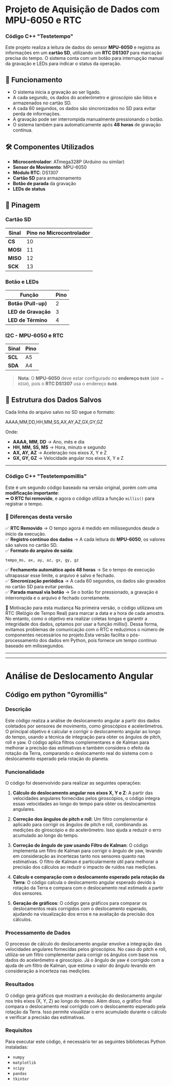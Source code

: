 # Projeto de Aquisição de Dados com MPU-6050 e RTC

### Código C++ "Testetempo"

Este projeto realiza a leitura de dados do sensor **MPU-6050** e registra as informações em um **cartão SD**, utilizando um **RTC DS1307** para marcação precisa do tempo. O sistema conta com um botão para interrupção manual da gravação e LEDs para indicar o status da operação.

## 🚀 **Funcionamento**
- O sistema inicia a gravação ao ser ligado.
- A cada segundo, os dados do acelerômetro e giroscópio são lidos e armazenados no cartão SD.
- A cada 60 segundos, os dados são sincronizados no SD para evitar perda de informações.
- A gravação pode ser interrompida manualmente pressionando o botão.
- O sistema também para automaticamente após **48 horas** de gravação contínua.

## 🛠 **Componentes Utilizados**
- **Microcontrolador**: ATmega328P (Arduino ou similar)
- **Sensor de Movimento**: MPU-6050
- **Módulo RTC**: DS1307
- **Cartão SD** para armazenamento
- **Botão de parada** da gravação
- **LEDs de status**

## 🔌 **Pinagem**
### **Cartão SD**
| Sinal  | Pino no Microcontrolador |
|--------|-------------------------|
| **CS**  | 10 |
| **MOSI** | 11 |
| **MISO** | 12 |
| **SCK**  | 13 |

### **Botão e LEDs**
| Função  | Pino |
|---------|------|
| **Botão (Pull-up)** | 2 |
| **LED de Gravação** | 3 |
| **LED de Término** | 4 |

### **I2C - MPU-6050 e RTC**
| Sinal | Pino |
|-------|------|
| **SCL** | A5 |
| **SDA** | A4 |

> **Nota**: O **MPU-6050** deve estar configurado no **endereço `0x69`** (`AD0 = HIGH`), pois o **RTC DS1307** usa o endereço **`0x68`**.

## 📂 **Estrutura dos Dados Salvos**
Cada linha do arquivo salvo no SD segue o formato:

AAAA,MM,DD,HH,MM,SS,AX,AY,AZ,GX,GY,GZ

Onde:
- **AAAA, MM, DD** → Ano, mês e dia
- **HH, MM, SS, MS** → Hora, minuto e segundo
- **AX, AY, AZ** → Aceleração nos eixos X, Y e Z
- **GX, GY, GZ** → Velocidade angular nos eixos X, Y e Z
---
### Código C++ "Testetempomillis"

Este é um segundo código baseado na versão original, porém com uma **modificação importante**:  
➡ **O RTC foi removido**, e agora o código utiliza a função `millis()` para registrar o tempo.  

### 🔧 **Diferenças desta versão**  
✅ **RTC Removido** → O tempo agora é medido em milissegundos desde o início da execução.  
✅ **Registro contínuo dos dados** → A cada leitura do **MPU-6050**, os valores são salvos no cartão SD.  
✅ **Formato do arquivo de saída**:
```csv
tempo_ms, ax, ay, az, gx, gy, gz
````
✅ **Fechamento automático após 48 horas** → Se o tempo de execução ultrapassar esse limite, o arquivo é salvo e fechado.  
✅ **Sincronização periódica** → A cada 60 segundos, os dados são gravados no cartão SD para evitar perdas.  
✅ **Parada manual via botão** → Se o botão for pressionado, a gravação é interrompida e o arquivo é fechado corretamente.  

📜 Motivação para esta mudança
Na primeira versão, o código utilizava um RTC (Relógio de Tempo Real) para marcar a data e a hora de cada amostra. No entanto, como o objetivo era realizar coletas longas e garantir a integridade dos dados, optamos por usar a função millis(). Dessa forma, evitamos problemas de comunicação com o RTC e reduzimos o número de componentes necessários no projeto.Esta versão facilita o pós-processamento dos dados em Python, pois fornece um tempo contínuo baseado em milissegundos.



---
---

# Análise de Deslocamento Angular

## Código em python "Gyromillis"

### Descrição

Este código realiza a análise de deslocamento angular a partir dos dados coletados por sensores de movimento, como giroscópios e acelerômetros. O principal objetivo é calcular e corrigir o deslocamento angular ao longo do tempo, usando a técnica de integração para obter os ângulos de pitch, roll e yaw. O código aplica filtros complementares e de Kalman para melhorar a precisão das estimativas e também considera o efeito da rotação da Terra, comparando o deslocamento real do sistema com o deslocamento esperado pela rotação do planeta.

### Funcionalidade

O código foi desenvolvido para realizar as seguintes operações:

1. **Cálculo do deslocamento angular nos eixos X, Y e Z**: A partir das velocidades angulares fornecidas pelos giroscópios, o código integra essas velocidades ao longo do tempo para obter os deslocamentos angulares.
  
2. **Correção dos ângulos de pitch e roll**: Um filtro complementar é aplicado para corrigir os ângulos de pitch e roll, combinando as medições do giroscópio e do acelerômetro. Isso ajuda a reduzir o erro acumulado ao longo do tempo.

3. **Correção do ângulo de yaw usando Filtro de Kalman**: O código implementa um filtro de Kalman para corrigir o ângulo de yaw, levando em consideração as incertezas tanto nos sensores quanto nas estimativas. O filtro de Kalman é particularmente útil para melhorar a precisão dos cálculos ao reduzir o impacto de ruídos nas medições.

4. **Cálculo e comparação com o deslocamento esperado pela rotação da Terra**: O código calcula o deslocamento angular esperado devido à rotação da Terra e compara com o deslocamento real estimado a partir dos sensores.

5. **Geração de gráficos**: O código gera gráficos para comparar os deslocamentos reais corrigidos com o deslocamento esperado, ajudando na visualização dos erros e na avaliação da precisão dos cálculos.

### Processamento de Dados

O processo de cálculo do deslocamento angular envolve a integração das velocidades angulares fornecidas pelos giroscópios. No caso do pitch e roll, utiliza-se um filtro complementar para corrigir os ângulos com base nos dados do acelerômetro e giroscópio. Já o ângulo de yaw é corrigido com a ajuda de um filtro de Kalman, que estima o valor do ângulo levando em consideração a incerteza nas medições.

### Resultados

O código gera gráficos que mostram a evolução do deslocamento angular nos três eixos (X, Y, Z) ao longo do tempo. Além disso, o gráfico final compara o deslocamento real corrigido com o deslocamento esperado pela rotação da Terra. Isso permite visualizar o erro acumulado durante o cálculo e verificar a precisão das estimativas.

### Requisitos

Para executar este código, é necessário ter as seguintes bibliotecas Python instaladas:

- `numpy`
- `matplotlib`
- `scipy`
- `pandas`
- `tkinter`

